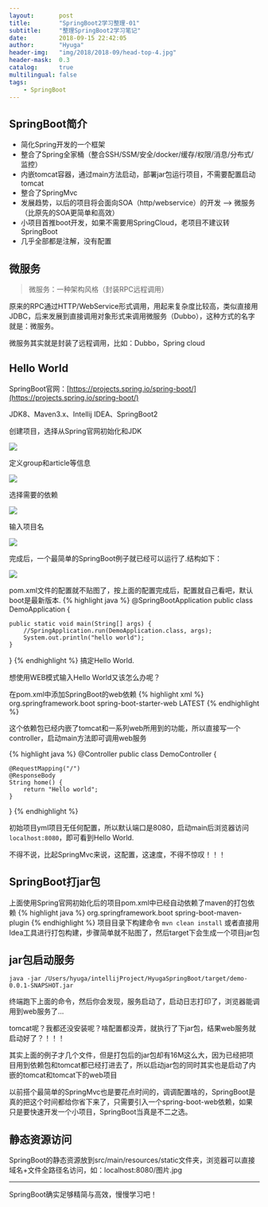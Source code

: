 ```yaml
---
layout:       post
title:        "SpringBoot2学习整理-01"
subtitle:     "整理SpringBoot2学习笔记"
date:         2018-09-15 22:42:05
author:       "Hyuga"
header-img:   "img/2018/2018-09/head-top-4.jpg"
header-mask:  0.3
catalog:      true
multilingual: false
tags:
    - SpringBoot
---
```


## SpringBoot简介
- 简化Spring开发的一个框架
- 整合了Spring全家桶（整合SSH/SSM/安全/docker/缓存/权限/消息/分布式/监控）
- 内嵌tomcat容器，通过main方法启动，部署jar包运行项目，不需要配置启动tomcat
- 整合了SpringMvc
- 发展趋势，以后的项目将会面向SOA（http/webservice）的开发 --> 微服务（比原先的SOA更简单和高效）
- 小项目首推boot开发，如果不需要用SpringCloud，老项目不建议转SpringBoot
- 几乎全部都是注解，没有配置

## 微服务
> 微服务：一种架构风格（封装RPC远程调用）

原来的RPC通过HTTP/WebService形式调用，用起来复杂度比较高，类似直接用JDBC，后来发展到直接调用对象形式来调用微服务（Dubbo），这种方式的名字就是：微服务。

微服务其实就是封装了远程调用，比如：Dubbo，Spring cloud

## Hello World
SpringBoot官网：[https://projects.spring.io/spring-boot/](https://projects.spring.io/spring-boot/)

JDK8、Maven3.x、Intellij IDEA、SpringBoot2

创建项目，选择从Spring官网初始化和JDK

![](/img/2018/2018-09/boot-1.png)

定义group和article等信息

![](/img/2018/2018-09/boot-2.png)

选择需要的依赖

![](/img/2018/2018-09/boot-3.png)

输入项目名

![](/img/2018/2018-09/boot-4.png)

完成后，一个最简单的SpringBoot例子就已经可以运行了.结构如下：

![](/img/2018/2018-09/boot-5.png)

pom.xml文件的配置就不贴图了，按上面的配置完成后，配置就自己看吧，默认boot是最新版本.
{% highlight java %}
@SpringBootApplication
public class DemoApplication {

    public static void main(String[] args) {
        //SpringApplication.run(DemoApplication.class, args);
        System.out.println("hello world");
    }
}
{% endhighlight %}
搞定Hello World.

想使用WEB模式输入Hello World又该怎么办呢？

在pom.xml中添加SpringBoot的web依赖
{% highlight xml %}
<dependency>
    <groupId>org.springframework.boot</groupId>
    <artifactId>spring-boot-starter-web</artifactId>
    <version>LATEST</version>
</dependency>
{% endhighlight %}

这个依赖包已经内嵌了tomcat和一系列web所用到的功能，所以直接写一个controller，启动main方法即可调用web服务

{% highlight java %}
@Controller
public class DemoController {

    @RequestMapping("/")
    @ResponseBody
    String home() {
        return "Hello world";
    }

}
{% endhighlight %}

初始项目yml项目无任何配置，所以默认端口是8080，启动main后浏览器访问`localhost:8080`，即可看到Hello World.

不得不说，比起SpringMvc来说，这配置，这速度，不得不惊叹！！！

## SpringBoot打jar包
上面使用Spring官网初始化后的项目pom.xml中已经自动依赖了maven的打包依赖
{% highlight java %}
<build>
    <plugins>
        <plugin>
            <groupId>org.springframework.boot</groupId>
            <artifactId>spring-boot-maven-plugin</artifactId>
        </plugin>
    </plugins>
</build>
{% endhighlight %}
项目目录下构建命令 `mvn clean install`
或者直接用Idea工具进行打包构建，步骤简单就不贴图了，然后target下会生成一个项目jar包

## jar包启动服务
`java -jar /Users/hyuga/intellijProject/HyugaSpringBoot/target/demo-0.0.1-SNAPSHOT.jar`

终端跑下上面的命令，然后你会发现，服务启动了，启动日志打印了，浏览器能调用到web服务了...

tomcat呢？我都还没安装呢？啥配置都没弄，就执行了下jar包，结果web服务就启动好了？！！！

其实上面的例子才几个文件，但是打包后的jar包却有16M这么大，因为已经把项目用到依赖包和tomcat都已经打进去了，所以启动jar包的同时其实也是启动了内嵌的tomcat和tomcat下的web项目

以前搭个最简单的SpringMvc也是要花点时间的，调调配置啥的，SpringBoot是真的把这个时间都给你省下来了，只需要引入一个spring-boot-web依赖，如果只是要快速开发一个小项目，SpringBoot当真是不二之选。

## 静态资源访问
SpringBoot的静态资源放到src/main/resources/static文件夹，浏览器可以直接域名+文件全路径名访问，如：localhost:8080/图片.jpg

---
SpringBoot确实足够精简与高效，慢慢学习吧！


